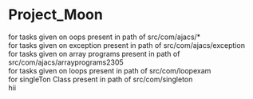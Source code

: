 # Project_Moon
for tasks given on oops present in path of src/com/ajacs/*  
for tasks given on exception present in path of src/com/ajacs/exception  
for tasks given on array programs present in path of src/com/ajacs/arrayprograms2305  
for tasks given on loops present in path of src/com/loopexam  
for singleTon Class present in path of src/com/singleton  
hii 

